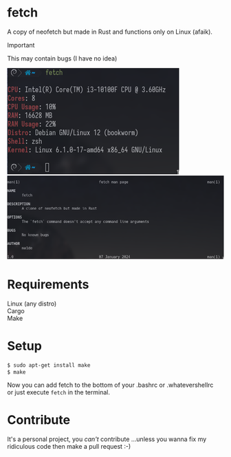 # fetch
A copy of neofetch but made in Rust and functions only on Linux (afaik).

> [!IMPORTANT]
> This may contain bugs (I have no idea)

<img src="https://github.com/ma1de/fetch/blob/main/assets/image.png" alt="fetch">
<img src="https://github.com/ma1de/fetch/blob/main/assets/manpage.png" alt="manpage">

# Requirements
Linux (any distro) <br>
Cargo <br>
Make <br>

# Setup
```
$ sudo apt-get install make
$ make
``` 
Now you can add fetch to the bottom of your .bashrc or .whatevershellrc <br> or just execute `fetch` in the terminal.

# Contribute
It's a personal project, you *can't* contribute ...unless you wanna fix my ridiculous code then make a pull request :-) 
